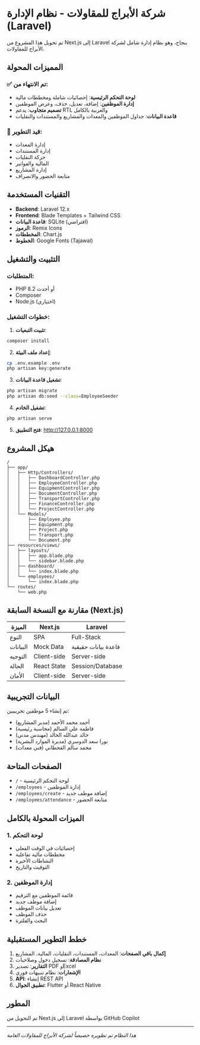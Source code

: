 # شركة الأبراج للمقاولات - نظام الإدارة (Laravel)

تم تحويل هذا المشروع من Next.js إلى Laravel بنجاح، وهو نظام إدارة شامل لشركة الأبراج للمقاولات.

## المميزات المحولة

### ✅ تم الانتهاء من:
- **لوحة التحكم الرئيسية**: إحصائيات شاملة ومخططات مالية
- **إدارة الموظفين**: إضافة، تعديل، حذف، وعرض الموظفين
- **تصميم متجاوب**: يدعم RTL والعربية بالكامل
- **قاعدة البيانات**: جداول الموظفين والمعدات والمشاريع والمستندات والنقليات

### 🔄 قيد التطوير:
- إدارة المعدات
- إدارة المستندات  
- حركة النقليات
- المالية والفواتير
- إدارة المشاريع
- متابعة الحضور والانصراف

## التقنيات المستخدمة

- **Backend**: Laravel 12.x
- **Frontend**: Blade Templates + Tailwind CSS
- **قاعدة البيانات**: SQLite (افتراضي)
- **الرموز**: Remix Icons
- **المخططات**: Chart.js
- **الخطوط**: Google Fonts (Tajawal)

## التثبيت والتشغيل

### المتطلبات:
- PHP 8.2 أو أحدث
- Composer
- Node.js (اختياري)

### خطوات التشغيل:

1. **تثبيت التبعيات**:
```bash
composer install
```

2. **إعداد ملف البيئة**:
```bash
cp .env.example .env
php artisan key:generate
```

3. **تشغيل قاعدة البيانات**:
```bash
php artisan migrate
php artisan db:seed --class=EmployeeSeeder
```

4. **تشغيل الخادم**:
```bash
php artisan serve
```

5. **فتح التطبيق**: http://127.0.0.1:8000

## هيكل المشروع

```
/
├── app/
│   ├── Http/Controllers/
│   │   ├── DashboardController.php
│   │   ├── EmployeeController.php
│   │   ├── EquipmentController.php
│   │   ├── DocumentController.php
│   │   ├── TransportController.php
│   │   ├── FinanceController.php
│   │   └── ProjectController.php
│   └── Models/
│       ├── Employee.php
│       ├── Equipment.php
│       ├── Project.php
│       ├── Transport.php
│       └── Document.php
├── resources/views/
│   ├── layouts/
│   │   ├── app.blade.php
│   │   └── sidebar.blade.php
│   ├── dashboard/
│   │   └── index.blade.php
│   └── employees/
│       └── index.blade.php
└── routes/
    └── web.php
```

## مقارنة مع النسخة السابقة (Next.js)

| الميزة | Next.js | Laravel |
|--------|---------|---------|
| النوع | SPA | Full-Stack |
| البيانات | Mock Data | قاعدة بيانات حقيقية |
| التوجيه | Client-side | Server-side |
| الحالة | React State | Session/Database |
| الأمان | Client-side | Server-side |

## البيانات التجريبية

تم إنشاء 5 موظفين تجريبيين:
- أحمد محمد الأحمد (مدير المشاريع)
- فاطمة علي السالم (محاسبة رئيسية)
- خالد عبدالله الخالد (مهندس مدني)
- نورا سعد الدوسري (مديرة الموارد البشرية)
- محمد سالم القحطاني (فني معدات)

## الصفحات المتاحة

- `/` - لوحة التحكم الرئيسية
- `/employees` - إدارة الموظفين
- `/employees/create` - إضافة موظف جديد
- `/employees/attendance` - متابعة الحضور

## الميزات المحولة بالكامل

### 1. لوحة التحكم
- إحصائيات في الوقت الفعلي
- مخططات مالية تفاعلية
- النشاطات الأخيرة
- التوقيت والتاريخ

### 2. إدارة الموظفين
- قائمة الموظفين مع الترقيم
- إضافة موظف جديد
- تعديل بيانات الموظف
- حذف الموظف
- البحث والفلترة

## خطط التطوير المستقبلية

1. **إكمال باقي الصفحات**: المعدات، المستندات، النقليات، المالية، المشاريع
2. **نظام المصادقة**: تسجيل دخول وصلاحيات
3. **التقارير**: تصدير PDF وExcel  
4. **الإشعارات**: نظام تنبيهات فوري
5. **API**: إنشاء REST API
6. **تطبيق الجوال**: Flutter أو React Native

## المطور

تم التحويل من Next.js إلى Laravel بواسطة GitHub Copilot

---

*هذا النظام تم تطويره خصيصاً لشركة الأبراج للمقاولات العامة*
